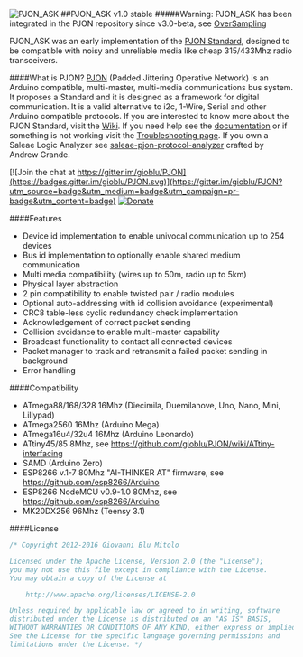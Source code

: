 ![PJON_ASK](http://www.gioblu.com/PJON/PJON-github-header-tiny.png)
##PJON_ASK v1.0 stable
#####Warning: PJON_ASK has been integrated in the PJON repository since v3.0-beta, see [OverSampling](https://github.com/gioblu/PJON/wiki/OverSampling) 

PJON_ASK was an early implementation of the [PJON Standard](https://github.com/gioblu/PJON/wiki), designed to be compatible with noisy and unreliable media like cheap 315/433Mhz radio transceivers. 

####What is PJON?
[PJON](https://github.com/gioblu/PJON) (Padded Jittering Operative Network) is an Arduino compatible, multi-master, multi-media communications bus system. It proposes a Standard and it is designed as a framework for digital communication. It is a valid alternative to i2c, 1-Wire, Serial and other Arduino compatible protocols. If you are interested to know more about the PJON Standard, visit the [Wiki](https://github.com/gioblu/PJON/wiki). If you need help see the [documentation](https://github.com/gioblu/PJON/wiki/Documentation) or if something is not working visit the [Troubleshooting page](https://github.com/gioblu/PJON/wiki/Troubleshooting). If you own a Saleae Logic Analyzer see [saleae-pjon-protocol-analyzer](https://github.com/aperepel/saleae-pjon-protocol-analyzer) crafted by Andrew Grande.

[![Join the chat at https://gitter.im/gioblu/PJON](https://badges.gitter.im/gioblu/PJON.svg)](https://gitter.im/gioblu/PJON?utm_source=badge&utm_medium=badge&utm_campaign=pr-badge&utm_content=badge) [![Donate](http://img.shields.io/paypal/donate.png?color=blue)](https://www.paypal.me/PJON)

####Features
- Device id implementation to enable univocal communication up to 254 devices  
- Bus id implementation to optionally enable shared medium communication
- Multi media compatibility (wires up to 50m, radio up to 5km)
- Physical layer abstraction
- 2 pin compatibility to enable twisted pair / radio modules
- Optional auto-addressing with id collision avoidance (experimental)
- CRC8 table-less cyclic redundancy check implementation
- Acknowledgement of correct packet sending
- Collision avoidance to enable multi-master capability
- Broadcast functionality to contact all connected devices
- Packet manager to track and retransmit a failed packet sending in background
- Error handling

####Compatibility
- ATmega88/168/328 16Mhz (Diecimila, Duemilanove, Uno, Nano, Mini, Lillypad)
- ATmega2560 16Mhz (Arduino Mega)
- ATmega16u4/32u4 16Mhz (Arduino Leonardo)
- ATtiny45/85 8Mhz, see https://github.com/gioblu/PJON/wiki/ATtiny-interfacing
- SAMD (Arduino Zero)
- ESP8266 v.1-7 80Mhz "AI-THINKER AT" firmware, see https://github.com/esp8266/Arduino
- ESP8266 NodeMCU v0.9-1.0 80Mhz, see https://github.com/esp8266/Arduino
- MK20DX256 96Mhz (Teensy 3.1)

####License

```cpp
/* Copyright 2012-2016 Giovanni Blu Mitolo

Licensed under the Apache License, Version 2.0 (the "License");
you may not use this file except in compliance with the License.
You may obtain a copy of the License at

    http://www.apache.org/licenses/LICENSE-2.0

Unless required by applicable law or agreed to in writing, software
distributed under the License is distributed on an "AS IS" BASIS,
WITHOUT WARRANTIES OR CONDITIONS OF ANY KIND, either express or implied.
See the License for the specific language governing permissions and
limitations under the License. */
```
